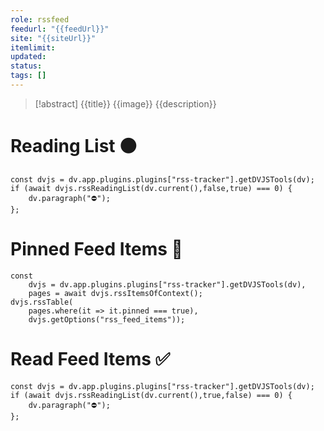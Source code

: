 ```yaml
---
role: rssfeed
feedurl: "{{feedUrl}}"
site: "{{siteUrl}}"
itemlimit:
updated:
status:
tags: []
---
```

> [!abstract] {{title}}
> {{image}} {{description}}

# Reading List ⚫

~~~dataviewjs
const dvjs = dv.app.plugins.plugins["rss-tracker"].getDVJSTools(dv);
if (await dvjs.rssReadingList(dv.current(),false,true) === 0) {
	dv.paragraph("⛔");
};
~~~

# Pinned Feed Items 📍

~~~dataviewjs
const
	dvjs = dv.app.plugins.plugins["rss-tracker"].getDVJSTools(dv),
	pages = await dvjs.rssItemsOfContext();
dvjs.rssTable(
	pages.where(it => it.pinned === true),
	dvjs.getOptions("rss_feed_items"));
~~~

# Read Feed Items ✅

~~~dataviewjs
const dvjs = dv.app.plugins.plugins["rss-tracker"].getDVJSTools(dv);
if (await dvjs.rssReadingList(dv.current(),true,false) === 0) {
	dv.paragraph("⛔");
};
~~~